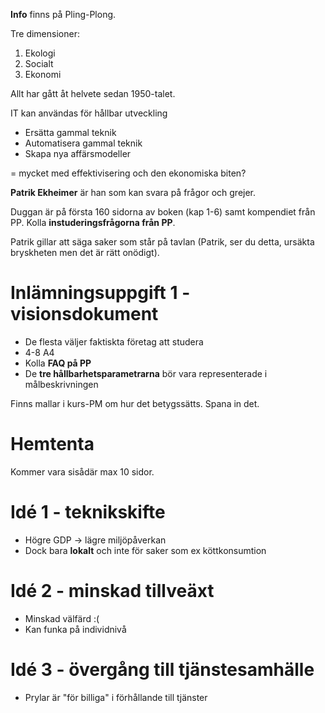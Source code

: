 **Info** finns på Pling-Plong.

Tre dimensioner:
1. Ekologi
2. Socialt
3. Ekonomi

Allt har gått åt helvete sedan 1950-talet.

IT kan användas för hållbar utveckling
 - Ersätta gammal teknik
 - Automatisera gammal teknik
 - Skapa nya affärsmodeller

= mycket med effektivisering och den ekonomiska biten?

**Patrik Ekheimer** är han som kan svara på frågor och grejer.

Duggan är på första 160 sidorna av boken (kap 1-6) samt kompendiet från PP. Kolla **instuderingsfrågorna från PP**.

Patrik gillar att säga saker som står på tavlan (Patrik, ser du detta, ursäkta bryskheten men det är rätt onödigt).

# Inlämningsuppgift 1 - visionsdokument
 - De flesta väljer faktiskta företag att studera
 - 4-8 A4
 - Kolla **FAQ på PP**
 - De **tre hållbarhetsparametrarna** bör vara representerade i målbeskrivningen

Finns mallar i kurs-PM om hur det betygssätts. Spana in det.

# Hemtenta
Kommer vara sisådär max 10 sidor.

# Idé 1 - teknikskifte
 - Högre GDP -> lägre miljöpåverkan
 - Dock bara **lokalt** och inte för saker som ex köttkonsumtion

# Idé 2 - minskad tillveäxt
 - Minskad välfärd :(
 - Kan funka på individnivå

# Idé 3 - övergång till tjänstesamhälle
- Prylar är "för billiga" i förhållande till tjänster
